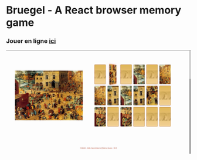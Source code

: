 # Bruegel - A React browser memory game
### Jouer en ligne [ici](https://bruegel-memory.now.sh)
![screenshot](images/shortScreen.png)
